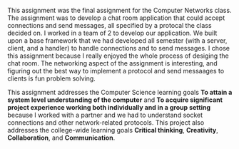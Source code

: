 This assignment was the final assignment for the Computer Networks class. The assignment was to develop a chat room application that could accept connections and send messages, all specified by a protocal the class decided on. I worked in a team of 2 to develop our application. We built upon a base framework that we had developed all semester (with a server, client, and a handler) to handle connections and to send messages. I chose this assignment because I really enjoyed the whole process of desiging the chat room. The networking aspect of the assignment is interesting, and figuring out the best way to implement a protocol and send messaages to clients is fun problem solving.

This assignment addresses the Computer Science learning goals **To attain a system level understanding of the computer** and **To acquire significant project experience working both individually and in a group setting** because I worked with a partner and we had to understand socket connections and other network-related protocols. This project also addresses the college-wide learning goals **Critical thinking**, **Creativity**, **Collaboration**, and **Communication**. 
  
